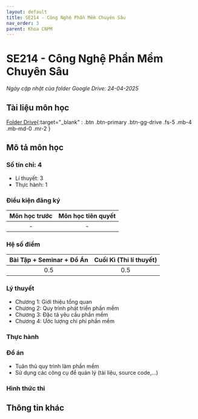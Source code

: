 ```yaml
---
layout: default
title: SE214 - Công Nghệ Phần Mềm Chuyên Sâu
nav_order: 3
parent: Khoa CNPM
---
```


# SE214 - Công Nghệ Phần Mềm Chuyên Sâu

*Ngày cập nhật của folder Google Drive: 24-04-2025*
## Tài liệu môn học

[Folder Drive](https://drive.google.com/drive/folders/11o9IsH4PphPj12D4vGmRRR_bUdgKilJn?usp=drive_link){:target="_blank" : .btn .btn-primary .btn-gg-drive .fs-5 .mb-4 .mb-md-0 .mr-2 }

## Mô tả môn học


### Số tín chỉ: 4
- Lí thuyết: 3
- Thực hành: 1

### Điều kiện đăng ký

| Môn học trước| Môn học tiên quyết  |
|------|-----|
| <center>-</center>| <center>-</center>|

### Hệ số điểm
|   Bài Tập + Seminar + Đồ Án  |  Cuối Kì (Thi lí thuyết) |
|------|-----|
| <center> 0.5 </center>| <center>0.5 </center> |

### Lý thuyết

- Chương 1: Giới thiệu tổng quan
- Chương 2: Quy trình phát triển phần mềm
- Chương 3: Đặc tả yêu cầu phần mềm
- Chương 4: Ước lượng chi phí phần mềm

### Thực hành


### Đồ án
- Tuân thủ quy trình làm phần mềm
- Sử dụng các công cụ để quản lý (tài liệu, source code,...)

### Hình thức thi
    
## Thông tin khác
